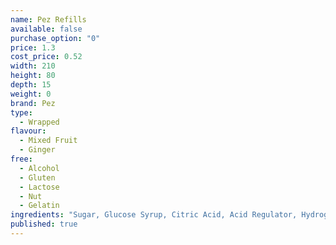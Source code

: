 ```yaml
---
name: Pez Refills
available: false
purchase_option: "0"
price: 1.3
cost_price: 0.52
width: 210
height: 80
depth: 15
weight: 0
brand: Pez
type: 
  - Wrapped
flavour: 
  - Mixed Fruit
  - Ginger
free: 
  - Alcohol
  - Gluten
  - Lactose
  - Nut
  - Gelatin
ingredients: "Sugar, Glucose Syrup, Citric Acid, Acid Regulator, Hydrogenated Vegetable Fat, Emulsifier, Flavourings"
published: true
---
```

